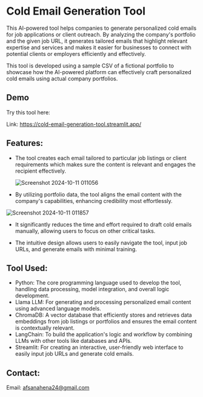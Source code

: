 
# Cold Email Generation Tool


This AI-powered tool helps companies to generate personalized cold emails for job applications or client outreach. By analyzing the company's portfolio and the given job URL, it generates tailored emails that highlight relevant expertise and services and makes it easier for businesses to connect with potential clients or employers efficiently and effectively.

This tool is developed using a sample CSV of a fictional portfolio to showcase how the AI-powered platform can effectively craft personalized cold emails using actual company portfolios.


## Demo

Try this tool here:

Link: https://cold-email-generation-tool.streamlit.app/


## Features:
- The tool creates each email tailored to particular job listings or client requirements which makes sure the content is relevant and engages the recipient effectively.

  ![Screenshot 2024-10-11 011056](https://github.com/user-attachments/assets/bbf0f746-075c-48cd-a5e8-a69c39efaa48)


- By utilizing portfolio data, the tool aligns the email content with the company's capabilities, enhancing credibility most effortlessly.

![Screenshot 2024-10-11 011857](https://github.com/user-attachments/assets/9d000c96-018c-4382-85fd-443b04bbb302)


- It significantly reduces the time and effort required to draft cold emails manually, allowing users to focus on other critical tasks.

- The intuitive design allows users to easily navigate the tool, input job URLs, and generate emails with minimal training.




## Tool Used:
- Python: The core programming language used to develop the tool, handling data processing, model integration, and overall logic development.
- Llama LLM: For generating and processing personalized email content using advanced language models.
- ChromaDB: A vector database that efficiently stores and retrieves data embeddings from job listings or portfolios and ensures the email content is contextually relevant.
- LangChain: To build the application's logic and workflow by combining LLMs with other tools like databases and APIs.
- Streamlit: For creating an interactive, user-friendly web interface to easily input job URLs and generate cold emails.




## Contact:
Email: afsanahena24@gmail.com


